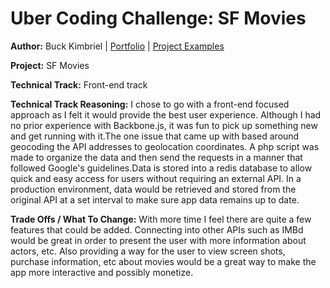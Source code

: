 # Uber Coding Challenge: SF Movies

**Author:**
Buck Kimbriel | [Portfolio](http://bkimbriel.com) | [Project Examples](http://dropthought.com)

**Project:**
SF Movies

**Technical Track:**
Front-end track

**Technical Track Reasoning:**
I chose to go with a front-end focused approach as I felt it would provide the best user experience. Although I had no prior experience with Backbone.js, it was fun to pick up something new and get running with it.The one issue that came up with based around geocoding the API addresses to geolocation coordinates. A php script was made to organize the data and then send the requests in a manner that followed Google's guidelines.Data is stored into a redis database to allow quick and easy access for users without requiring an external API. In a production environment, data would be retrieved and stored from the original API at a set interval to make sure app data remains up to date.

**Trade Offs / What To Change:**
With more time I feel there are quite a few features that could be added. Connecting into other APIs such as IMBd would be great in order to present the user with more information about actors, etc. Also providing a way for the user to view screen shots, purchase information, etc about movies would be a great way to make the app more interactive and possibly monetize.
